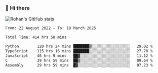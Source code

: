### 👋 Hi there 

<!--
**rohznmdev/rohznmdev** is a ✨ _special_ ✨ repository because its `README.md` (this file) appears on your GitHub profile.

Here are some ideas to get you started:

- 🔭 I’m currently working on ...
- 🌱 I’m currently learning Ruby and Ruby on Rails
- 👯 I’m looking to collaborate on ...
- 🤔 I’m looking for help with ...
- 💬 Ask me about ...
- 📫 How to reach me: ...
- 😄 Pronouns: ...
- ⚡ Fun fact: ...
-->
![Rohan's GitHub stats](https://github-readme-stats.vercel.app/api?username=rohznmdev&theme=dark&show_icons=true)

<!--START_SECTION:waka-->

```txt
From: 22 August 2022 - To: 18 March 2025

Total Time: 414 hrs 58 mins

Python        120 hrs 24 mins ███████▒░░░░░░░░░░░░░░░░░   29.02 %
TypeScript    115 hrs 16 mins ███████░░░░░░░░░░░░░░░░░░   27.78 %
JavaScript    46 hrs 9 mins   ██▓░░░░░░░░░░░░░░░░░░░░░░   11.12 %
C             39 hrs 59 mins  ██▒░░░░░░░░░░░░░░░░░░░░░░   09.64 %
Assembly      29 hrs 59 mins  █▓░░░░░░░░░░░░░░░░░░░░░░░   07.23 %
```

<!--END_SECTION:waka-->
